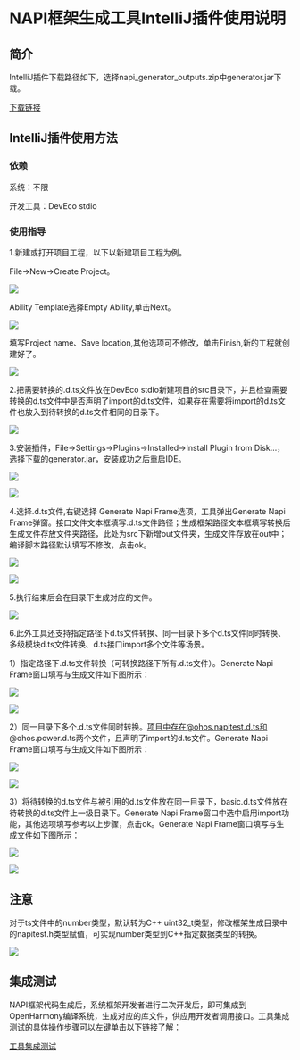 # NAPI框架生成工具IntelliJ插件使用说明

## 简介

IntelliJ插件下载路径如下，选择napi_generator_outputs.zip中generator.jar下载。

[下载链接](http://ftp.kaihongdigi.com:5000/fsdownload/mKjfCmPjk/generator_outputs_NAPI_0930)               

## IntelliJ插件使用方法

### 依赖

系统：不限

开发工具：DevEco stdio

### 使用指导

1.新建或打开项目工程，以下以新建项目工程为例。

File->New->Create Project。

![](../../figures/DevEco_step_newFile.png)

Ability Template选择Empty Ability,单击Next。

![](../../figures/DevEco_step_firstNext.png)

填写Project name、Save location,其他选项可不修改，单击Finish,新的工程就创建好了。

![](../../figures/DevEco_step_finish.png)

2.把需要转换的.d.ts文件放在DevEco stdio新建项目的src目录下，并且检查需要转换的d.ts文件中是否声明了import的d.ts文件，如果存在需要将import的d.ts文件也放入到待转换的d.ts文件相同的目录下。

![](../../figures/DevEco_step_project.png)

3.安装插件，File->Settings->Plugins->Installed->Install Plugin from Disk...，选择下载的generator.jar，安装成功之后重启IDE。

![](../../figures/DevEco_step_pluginsOk.png)

![](../../figures/DevEco_step_applyPlugins.png)

4.选择.d.ts文件,右键选择 Generate Napi Frame选项，工具弹出Generate Napi Frame弹窗。接口文件文本框填写.d.ts文件路径；生成框架路径文本框填写转换后生成文件存放文件夹路径，此处为src下新增out文件夹，生成文件存放在out中；编译脚本路径默认填写不修改，点击ok。

![](../../figures/DevEco_step_generate.png)

![](../../figures/DevEco_step_generate_ok.png)

5.执行结束后会在目录下生成对应的文件。

![](../../figures/DevEco_step_generateSuccess.png)

6.此外工具还支持指定路径下d.ts文件转换、同一目录下多个d.ts文件同时转换、多级模块d.ts文件转换、d.ts接口import多个文件等场景。

1）指定路径下.d.ts文件转换（可转换路径下所有.d.ts文件）。Generate Napi Frame窗口填写与生成文件如下图所示：

![](../../figures/DevEco_converse_dir.png)

![](../../figures/DevEco_converse_dir_succ.png)

2）同一目录下多个.d.ts文件同时转换。项目中存在@ohos.napitest.d.ts和@ohos.power.d.ts两个文件，且声明了import的d.ts文件。Generate Napi Frame窗口填写与生成文件如下图所示：

![](../../figures/DevEco_converse_file.png)

![](../../figures/DevEco_converse_file_succ.png)

3）将待转换的d.ts文件与被引用的d.ts文件放在同一目录下，basic.d.ts文件放在待转换的d.ts文件上一级目录下。Generate Napi Frame窗口中选中启用import功能，其他选项填写参考以上步骤，点击ok。Generate Napi Frame窗口填写与生成文件如下图所示：

![](../../figures/DevEco_converse_import.png)

![](../../figures/DevEco_converse_import_succ.png)

## 注意

对于ts文件中的number类型，默认转为C++ uint32_t类型，修改框架生成目录中的napitest.h类型赋值，可实现number类型到C++指定数据类型的转换。

![](../../figures/instruction_number_type.png)

## 集成测试
NAPI框架代码生成后，系统框架开发者进行二次开发后，即可集成到OpenHarmony编译系统，生成对应的库文件，供应用开发者调用接口。工具集成测试的具体操作步骤可以左键单击以下链接了解：

[工具集成测试](https://gitee.com/openharmony/napi_generator/blob/master/docs/INTEGRATION_TESTING_ZH.md)

